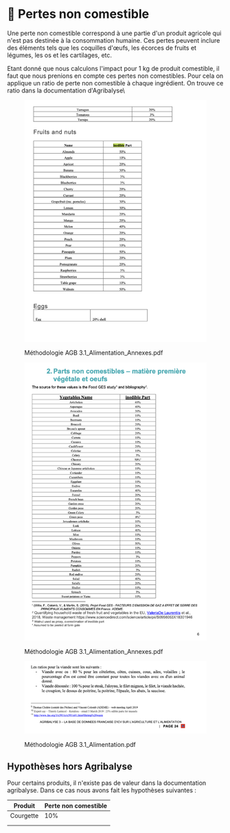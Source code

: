 # 🥑 Pertes non comestible

Une perte non comestible correspond à une partie d'un produit agricole qui n'est pas destinée à la consommation humaine. Ces pertes peuvent inclure des éléments tels que les coquilles d'œufs, les écorces de fruits et légumes, les os et les cartilages, etc.

&#x20;Etant donné que nous calculons l'impact pour 1 kg de produit comestible, il faut que nous prenions en compte ces pertes non comestibles. Pour cela on applique un ratio de perte non comestible à chaque ingrédient. On trouve ce ratio dans la documentation d'Agribalyse\


<div>

<figure><img src="../.gitbook/assets/Screenshot 2023-04-20 at 17.31.27.png" alt=""><figcaption><p>Méthodologie AGB 3.1_Alimentation_Annexes.pdf</p></figcaption></figure>

 

<figure><img src="../.gitbook/assets/Screenshot 2023-04-20 at 17.31.21 (1).png" alt=""><figcaption><p>Méthodologie AGB 3.1_Alimentation_Annexes.pdf</p></figcaption></figure>

 

<figure><img src="../.gitbook/assets/Screenshot 2023-04-20 at 17.28.24 (1).png" alt=""><figcaption><p>Méthodologie AGB 3.1_Alimentation.pdf</p></figcaption></figure>

</div>

## Hypothèses hors Agribalyse

Pour certains produits, il n'existe pas de valeur dans la documentation agribalyse. Dans ce cas nous avons fait les hypothèses suivantes :&#x20;

| Produit   | Perte non comestible |
| --------- | -------------------- |
| Courgette | 10%                  |
|           |                      |
|           |                      |
